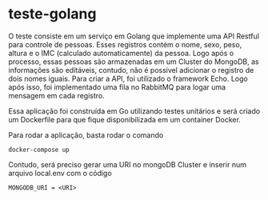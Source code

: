 # teste-golang


O teste consiste em um serviço em Golang que implemente uma API Restful para controle de pessoas. Esses registros contém o nome, sexo, peso, altura e o IMC (calculado automaticamente) da pessoa. Logo após o processo, essas pessoas são armazenadas em um Cluster do MongoDB, as informações são editáveis, contudo, não é possivel adicionar o registro de dois nomes iguais. Para criar a API, foi utilizado o framework Echo. Logo após isso, foi implementado uma fila no RabbitMQ para logar uma mensagem em cada registro. 

Essa aplicação foi construída em Go utilizando testes unitários e será criado um Dockerfile para que fique disponibilizada em um container Docker.

Para rodar a aplicação, basta rodar o comando
```
docker-compose up
```
Contudo, será preciso gerar uma URI no mongoDB Cluster e inserir num arquivo local.env com o código

```
MONGODB_URI = <URI>
```
